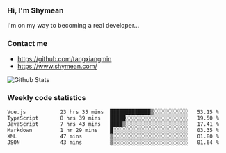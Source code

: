 ### Hi, I'm Shymean

I'm on my way to becoming a real developer...

### Contact me

- <https://github.com/tangxiangmin>
- <https://www.shymean.com/>

![Github Stats](https://github-readme-stats.vercel.app/api?username=tangxiangmin&show_icons=true&theme=dark)


###  Weekly code statistics

<!--START_SECTION:waka-->

```text
Vue.js           23 hrs 35 mins  █████████████▒░░░░░░░░░░░   53.15 %
TypeScript       8 hrs 39 mins   █████░░░░░░░░░░░░░░░░░░░░   19.50 %
JavaScript       7 hrs 43 mins   ████▒░░░░░░░░░░░░░░░░░░░░   17.41 %
Markdown         1 hr 29 mins    █░░░░░░░░░░░░░░░░░░░░░░░░   03.35 %
XML              47 mins         ▒░░░░░░░░░░░░░░░░░░░░░░░░   01.80 %
JSON             43 mins         ▒░░░░░░░░░░░░░░░░░░░░░░░░   01.64 %
```

<!--END_SECTION:waka-->